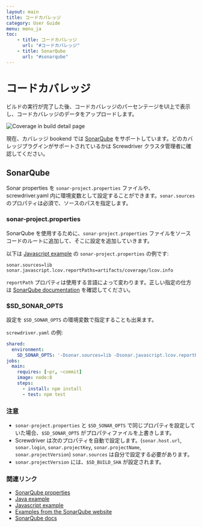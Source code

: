```yaml
---
layout: main
title: コードカバレッジ
category: User Guide
menu: menu_ja
toc:
    - title: コードカバレッジ
      url: "#コードカバレッジ"
    - title: SonarQube
      url: "#sonarqube"
---
```

# コードカバレッジ

ビルドの実行が完了した後、コードカバレッジのパーセンテージをUI上で表示し、コードカバレッジのデータをアップロードします。

![Coverage in build detail page](../../../user-guide/assets/coverage.png)

現在、カバレッジ bookend では [SonarQube](https://github.com/screwdriver-cd/coverage-sonar) をサポートしています。どのカバレッジプラグインがサポートされているかは Screwdriver クラスタ管理者に確認してください。

## SonarQube

Sonar properties を `sonar-project.properties` ファイルや、screwdriver.yaml 内に環境変数として設定することができます。`sonar.sources` のプロパティは必須で、ソースのパスを指定します。

### sonar-project.properties

SonarQube を使用するために、`sonar-project.properties` ファイルをソースコードのルートに追加して、そこに設定を追加していきます。

以下は [Javascript example](https://github.com/screwdriver-cd-test/sonar-coverage-example-javascript) の `sonar-project.properties` の例です:
```
sonar.sources=lib
sonar.javascript.lcov.reportPaths=artifacts/coverage/lcov.info
```

`reportPath` プロパティは使用する言語によって変わります。正しい指定の仕方は [SonarQube documentation](https://docs.sonarqube.org/display/PLUG) を確認してください。

### $SD_SONAR_OPTS

設定を `$SD_SONAR_OPTS` の環境変数で指定することも出来ます。

`screwdriver.yaml` の例:

```yaml
shared:
  environment:
    SD_SONAR_OPTS: '-Dsonar.sources=lib -Dsonar.javascript.lcov.reportPaths=artifacts/coverage/lcov.info'
jobs:
  main:
    requires: [~pr, ~commit]
    image: node:8
    steps:
      - install: npm install
      - test: npm test
```

### 注意

- `sonar-project.properties` と `$SD_SONAR_OPTS` で同じプロパティを設定していた場合、`$SD_SONAR_OPTS` がプロパティファイルを上書きします。
- Screwdriver は次のプロパティを自動で設定します。(`sonar.host.url`, `sonar.login`, `sonar.projectKey`, `sonar.projectName`, `sonar.projectVersion`) `sonar.sources` は自分で設定する必要があります。
- `sonar.projectVersion` には、`$SD_BUILD_SHA` が設定されます。

### 関連リンク
- [SonarQube properties](https://docs.sonarqube.org/display/SONAR/Analysis+Parameters)
- [Java example](https://github.com/screwdriver-cd-test/sonar-coverage-example-java)
- [Javascript example](https://github.com/screwdriver-cd-test/sonar-coverage-example-javascript)
- [Examples from the SonarQube website](https://github.com/SonarSource/sonar-scanning-examples)
- [SonarQube docs](https://docs.sonarqube.org/display/SCAN)
